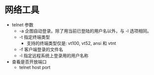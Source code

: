 # 网络工具

* telnet 参数
  * -a 企图自动登录。除了用当前已登陆的用户名以外，与 -l 选项相同。
  * -t 指定终端类型
    * 支持的终端类型仅是: vt100, vt52, ansi 和 vtnt
  * -f 客户端登录的文件名
  * -l 指定远程系统上登录用的用户名称
* 查看是否开放端口
  * telnet host port
